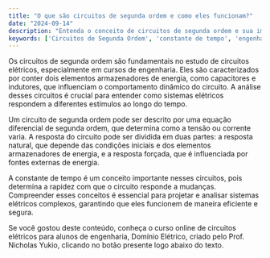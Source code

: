 ```yaml
---
title: "O que são circuitos de segunda ordem e como eles funcionam?"
date: "2024-09-14"
description: "Entenda o conceito de circuitos de segunda ordem e sua importância na engenharia elétrica."
keywords: ['Circuitos de Segunda Ordem', 'constante de tempo', 'engenharia elétrica']
---
```


Os circuitos de segunda ordem são fundamentais no estudo de circuitos elétricos, especialmente em cursos de engenharia. Eles são caracterizados por conter dois elementos armazenadores de energia, como capacitores e indutores, que influenciam o comportamento dinâmico do circuito. A análise desses circuitos é crucial para entender como sistemas elétricos respondem a diferentes estímulos ao longo do tempo.

Um circuito de segunda ordem pode ser descrito por uma equação diferencial de segunda ordem, que determina como a tensão ou corrente varia. A resposta do circuito pode ser dividida em duas partes: a resposta natural, que depende das condições iniciais e dos elementos armazenadores de energia, e a resposta forçada, que é influenciada por fontes externas de energia.

A constante de tempo é um conceito importante nesses circuitos, pois determina a rapidez com que o circuito responde a mudanças. Compreender esses conceitos é essencial para projetar e analisar sistemas elétricos complexos, garantindo que eles funcionem de maneira eficiente e segura.

Se você gostou deste conteúdo, conheça o curso online de circuitos elétricos para alunos de engenharia, Domínio Elétrico, criado pelo Prof. Nicholas Yukio, clicando no botão presente logo abaixo do texto.